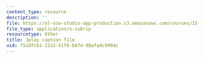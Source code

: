```yaml
---
content_type: resource
description: ''
file: https://ol-ocw-studio-app-production.s3.amazonaws.com/courses/15-071-the-analytics-edge-spring-2017/f51dfcb1152251f8b6f498afadc9994c_8fW7ooZLIuc.vtt
file_type: application/x-subrip
resourcetype: Other
title: 3play caption file
uid: f51dfcb1-1522-51f8-b6f4-98afadc9994c
---
```

